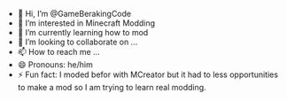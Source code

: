 - 👋 Hi, I’m @GameBerakingCode
- 👀 I’m interested in Minecraft Modding
- 🌱 I’m currently learning how to mod
- 💞️ I’m looking to collaborate on ...
- 📫 How to reach me ...
- 😄 Pronouns: he/him
- ⚡ Fun fact: I moded befor with MCreator but it had to less opportunities to make a mod so I am trying to learn real modding.
